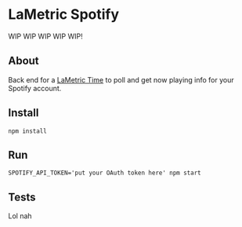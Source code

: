 # LaMetric Spotify

WIP WIP WIP WIP WIP!

## About

Back end for a [LaMetric Time]() to poll and get now playing info for your Spotify account.

## Install

```
npm install
```

## Run

```
SPOTIFY_API_TOKEN='put your OAuth token here' npm start
```

## Tests

Lol nah
